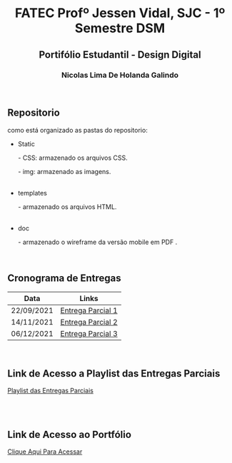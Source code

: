 <h1 align = center>FATEC Profº Jessen Vidal, SJC - 1º Semestre DSM</h1>

<h2 align = center>Portifólio Estudantil - Design Digital</h2>

<h3 align = center> Nicolas Lima De Holanda Galindo</h3>

<br>
<h2>Repositorio</h2>

<p>como está organizado as pastas do repositorio:</p>

<ul>
  <li>Static</li>
  <p> - CSS: armazenado os arquivos CSS. </p>
  <p> - img: armazenado as imagens. </p>
  
  <br>
  <li>templates</li>
  <p> - armazenado os arquivos HTML. </p>
  <br>
  <li>doc</li>
  <p> - armazenado o wireframe da versão mobile em PDF . </p>
</ul>
<br>


## Cronograma de Entregas

| Data | Links |
| ------ | ------ |
|    22/09/2021    |[Entrega Parcial 1](https://github.com/Nicolas734/Portifolio---Design-Digital/releases/tag/V.1.0)|
|    14/11/2021    |[Entrega Parcial 2](https://github.com/Nicolas734/Portfolio---Design-Digital/releases/tag/V.2.0) |
|    06/12/2021    |[Entrega Parcial 3](https://github.com/Nicolas734/Portfolio---Design-Digital/releases/tag/V.3.0) |

<div>
  <br>
  <h2>Link de Acesso a Playlist das Entregas Parciais</h2>

  
 [Playlist das Entregas Parciais](https://www.youtube.com/playlist?list=PLG6ZWbdTg-lvJyPPucsNLlyyk7xl1xXrW)
 
  
</div>

<br>

<div>
  <br>
  <h2>Link de Acesso ao Portfólio</h2>

  
 [Clique Aqui Para Acessar](https://nicolaslimaportfolio.herokuapp.com/)
 
  
</div>

